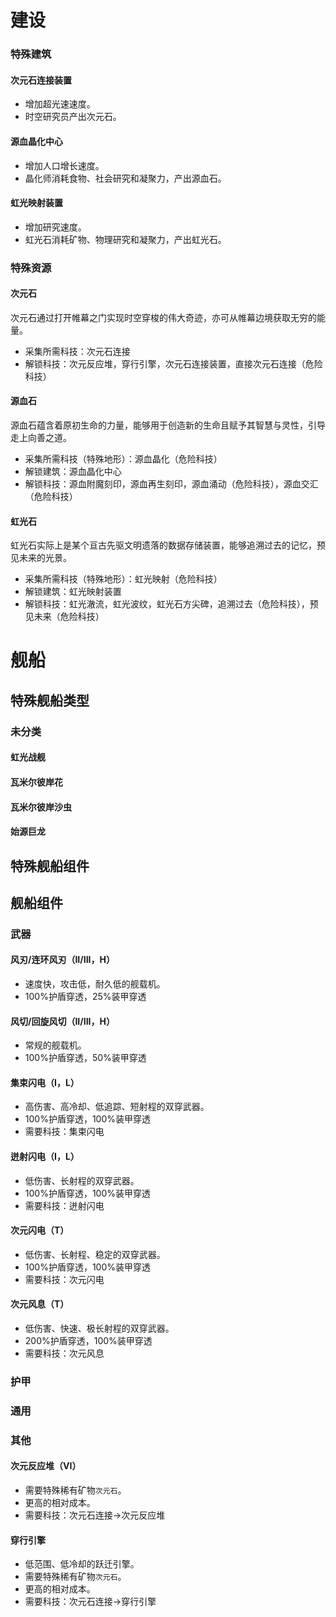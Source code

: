 ﻿# 建设

### 特殊建筑

#### 次元石连接装置

* 增加超光速速度。
* 时空研究员产出次元石。

#### 源血晶化中心

* 增加人口增长速度。
* 晶化师消耗食物、社会研究和凝聚力，产出源血石。

#### 虹光映射装置

* 增加研究速度。
* 虹光石消耗矿物、物理研究和凝聚力，产出虹光石。

### 特殊资源

#### 次元石

次元石通过打开帷幕之门实现时空穿梭的伟大奇迹，亦可从帷幕边境获取无穷的能量。

* 采集所需科技：次元石连接
* 解锁科技：次元反应堆，穿行引擎，次元石连接装置，直接次元石连接（危险科技）

#### 源血石

源血石蕴含着原初生命的力量，能够用于创造新的生命且赋予其智慧与灵性，引导走上向善之道。

* 采集所需科技（特殊地形）：源血晶化（危险科技）
* 解锁建筑：源血晶化中心
* 解锁科技：源血附魔刻印，源血再生刻印，源血涌动（危险科技），源血交汇（危险科技）

#### 虹光石

虹光石实际上是某个亘古先驱文明遗落的数据存储装置，能够追溯过去的记忆，预见未来的光景。

* 采集所需科技（特殊地形）：虹光映射（危险科技）
* 解锁建筑：虹光映射装置
* 解锁科技：虹光澈流，虹光波纹，虹光石方尖碑，追溯过去（危险科技），预见未来（危险科技）

# 舰船

## 特殊舰船类型

### 未分类

#### 虹光战舰

#### 瓦米尔彼岸花

#### 瓦米尔彼岸沙虫

#### 始源巨龙

## 特殊舰船组件

## 舰船组件

### 武器

#### 风刃/连环风刃（II/III，H）

* 速度快，攻击低，耐久低的舰载机。
* 100%护盾穿透，25%装甲穿透

#### 风切/回旋风切（II/III，H）

* 常规的舰载机。
* 100%护盾穿透，50%装甲穿透

#### 集束闪电（I，L）

* 高伤害、高冷却、低追踪、短射程的双穿武器。
* 100%护盾穿透，100%装甲穿透
* 需要科技：集束闪电

#### 迸射闪电（I，L）

* 低伤害、长射程的双穿武器。
* 100%护盾穿透，100%装甲穿透
* 需要科技：迸射闪电

#### 次元闪电（T）

* 低伤害、长射程、稳定的双穿武器。
* 100%护盾穿透，100%装甲穿透
* 需要科技：次元闪电

#### 次元风息（T）

* 低伤害、快速、极长射程的双穿武器。
* 200%护盾穿透，100%装甲穿透
* 需要科技：次元风息

### 护甲

### 通用

### 其他

#### 次元反应堆（VI）

* 需要特殊稀有矿物`次元石`。
* 更高的相对成本。
* 需要科技：次元石连接→次元反应堆

#### 穿行引擎

* 低范围、低冷却的跃迁引擎。
* 需要特殊稀有矿物`次元石`。
* 更高的相对成本。
* 需要科技：次元石连接→穿行引擎

